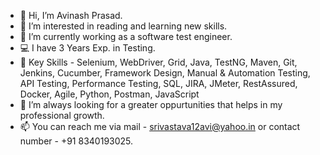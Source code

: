 - 👋 Hi, I’m Avinash Prasad.
- 👀 I’m interested in reading and learning new skills.
- 🌱 I’m currently working as a software test engineer.
- 💻 I have 3 Years Exp. in Testing.
- 🎈 Key Skills - Selenium, WebDriver, Grid, Java, TestNG, Maven, Git, Jenkins, Cucumber, Framework Design, Manual & Automation Testing, API Testing, Performance Testing, SQL, JIRA, JMeter, RestAssured, Docker, Agile, Python, Postman, JavaScript
- 💞️ I’m always looking for a greater oppurtunities that helps in my professional growth.
- 📫 You can reach me via mail - srivastava12avi@yahoo.in or contact number - +91 8340193025.

<!---
golu12a/golu12a is a ✨ special ✨ repository because its `README.md` (this file) appears on your GitHub profile.
You can click the Preview link to take a look at your changes.
--->
